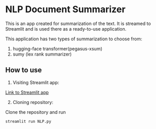 # NLP Document Summarizer

This is an app created for summarization of the text.
It is streamed to Streamlit and is used there as a ready-to-use application.

This application has two types of summarization to choose from:
1. hugging-face transformer(pegasus-xsum)
2. sumy (lex rank summarizer)

## How to use

1. Visiting Streamlit app:

[Link to Streamlit app](https://eketweaw7f6ebpmkaobcuc.streamlit.app/)

2. Cloning repository:

Clone the repository and run
```bash
streamlit run NLP.py
